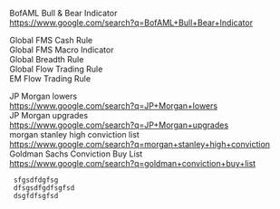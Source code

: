 


BofAML Bull & Bear Indicator  
https://www.google.com/search?q=BofAML+Bull+Bear+Indicator  
  
  
  
Global FMS Cash Rule  
Global FMS Macro Indicator  
Global Breadth Rule  
Global Flow Trading Rule  
EM Flow Trading Rule  
  
  
JP Morgan lowers  
https://www.google.com/search?q=JP+Morgan+lowers  
JP Morgan upgrades  
https://www.google.com/search?q=JP+Morgan+upgrades   
morgan stanley high conviction  list  
https://www.google.com/search?q=morgan+stanley+high+conviction  
Goldman Sachs Conviction Buy List     
https://www.google.com/search?q=goldman+conviction+buy+list      
      
     
     
     sfgsdfdgfsg
     dfsgsdfgdfsgfsd
     dsgfdfsgfsd
